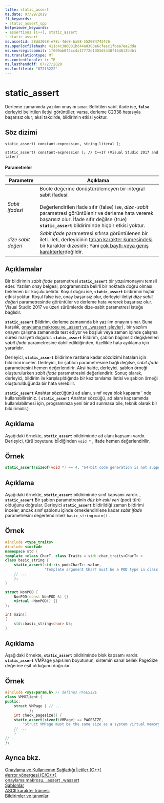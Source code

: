 ```yaml
---
title: static_assert
ms.date: 07/29/2019
f1_keywords:
- static_assert_cpp
helpviewer_keywords:
- assertions [C++], static_assert
- static_assert
ms.assetid: 28dd3668-e78c-4de8-ba68-552084743426
ms.openlocfilehash: 411c4c386031bd44a0303e6cfeec1fbea7ea2dda
ms.sourcegitcommit: 1f009ab0f2cc4a177f2d1353d5a38f164612bdb1
ms.translationtype: MT
ms.contentlocale: tr-TR
ms.lasthandoff: 07/27/2020
ms.locfileid: "87213222"
---
```

# <a name="static_assert"></a>static_assert

Derleme zamanında yazılım onayını sınar. Belirtilen sabit ifade ise, **`false`** derleyici belirtilen iletiyi görüntüler, varsa, derleme C2338 hatasıyla başarısız olur; aksi takdirde, bildirimin etkisi yoktur.

## <a name="syntax"></a>Söz dizimi

```
static_assert( constant-expression, string-literal );

static_assert( constant-expression ); // C++17 (Visual Studio 2017 and later)
```

#### <a name="parameters"></a>Parametreler

|Parametre|Açıklama|
|---------------|-----------------|
|*Sabit ifadesi*|Boole değerine dönüştürülemeyen bir integral sabit ifadesi.<br /><br /> Değerlendirilen ifade sıfır (false) ise, *dize-sabit* parametresi görüntülenir ve derleme hata vererek başarısız olur. İfade sıfır değilse (true) **`static_assert`** bildiriminde hiçbir etkisi yoktur.|
|*dize sabit değeri*|*Sabit ifade* parametresi sıfırsa görüntülenen bir ileti. İleti, derleyicinin [taban karakter kümesindeki](../c-language/ascii-character-set.md) bir karakter dizesidir; Yani [çok baytlı veya geniş karakterler](../c-language/multibyte-and-wide-characters.md)değildir.|

## <a name="remarks"></a>Açıklamalar

Bir bildirimin *sabit ifade* parametresi **`static_assert`** bir *yazılım*onayını temsil eder. Yazılım onay belgesi, programınızda belirli bir noktada doğru olması beklenen bir koşulu belirtir. Koşul doğru ise, **`static_assert`** bildirimin hiçbir etkisi yoktur. Koşul false ise, onay başarısız olur, derleyici iletiyi *dize sabit değeri* parametresinde görüntüler ve derleme hata vererek başarısız olur. Visual Studio 2017 ve üzeri sürümlerde dize-sabit parametresi isteğe bağlıdır.

**`static_assert`** Bildirim, derleme zamanında bir yazılım onayını sınar. Buna karşılık, [onaylama makrosu ve _assert ve _wassert işlevleri](../c-runtime-library/reference/assert-macro-assert-wassert.md) , bir yazılım onayını çalışma zamanında test ediyor ve boşluk veya zaman içinde çalışma süresi maliyeti doğurur. **`static_assert`** Bildirim, şablon bağımsız değişkenleri *sabit ifade* parametresine dahil edildiğinden, özellikle hata ayıklama için yararlıdır.

Derleyici, **`static_assert`** bildirime rastlana kadar sözdizimi hataları için bildirimi inceler. Derleyici, bir şablon parametresine bağlı değilse, *sabit ifade* parametresini hemen değerlendirir. Aksi halde, derleyici, şablon örneği oluşturulurken *sabit ifade* parametresini değerlendirir. Sonuç olarak, derleyici, bildirim ile karşılaşıldığında bir kez tanılama iletisi ve şablon örneği oluşturulduğunda bir hata verebilir.

**`static_assert`** Anahtar sözcüğünü ad alanı, sınıf veya blok kapsamı ' nde kullanabilirsiniz. ( **`static_assert`** Anahtar sözcüğü, ad alanı kapsamında kullanılabilmesi için, programınıza yeni bir ad sunmasa bile, teknik olarak bir bildirimidir.)

## <a name="description"></a>Açıklama

Aşağıdaki örnekte, **`static_assert`** bildiriminde ad alanı kapsamı vardır. Derleyici, türü boyutunu bildiğinden `void *` , ifade hemen değerlendirilir.

## <a name="example"></a>Örnek

```cpp
static_assert(sizeof(void *) == 4, "64-bit code generation is not supported.");
```

## <a name="description"></a>Açıklama

Aşağıdaki örnekte, **`static_assert`** bildiriminde sınıf kapsamı vardır. , **`static_assert`** Bir şablon parametresinin *düz bir eski veri* (pod) türü olduğunu doğrular. Derleyici **`static_assert`** bildirildiği zaman bildirimi inceler, ancak sınıf şablonu içinde örneklendirilene kadar *sabit ifade* parametresini değerlendirmez `basic_string` `main()` .

## <a name="example"></a>Örnek

```cpp
#include <type_traits>
#include <iosfwd>
namespace std {
template <class CharT, class Traits = std::char_traits<CharT> >
class basic_string {
    static_assert(std::is_pod<CharT>::value,
                  "Template argument CharT must be a POD type in class template basic_string");
    // ...
    };
}

struct NonPOD {
    NonPOD(const NonPOD &) {}
    virtual ~NonPOD() {}
};

int main()
{
    std::basic_string<char> bs;
}
```

## <a name="description"></a>Açıklama

Aşağıdaki örnekte, **`static_assert`** bildiriminde blok kapsamı vardır. **`static_assert`** VMPage yapısının boyutunun, sistemin sanal bellek PageSize değerine eşit olduğunu doğrular.

## <a name="example"></a>Örnek

```cpp
#include <sys/param.h> // defines PAGESIZE
class VMMClient {
public:
    struct VMPage { // ...
           };
    int check_pagesize() {
    static_assert(sizeof(VMPage) == PAGESIZE,
        "Struct VMPage must be the same size as a system virtual memory page.");
    // ...
    }
// ...
};
```

## <a name="see-also"></a>Ayrıca bkz.

[Onaylama ve Kullanıcının Sağladığı İletiler (C++)](../cpp/assertion-and-user-supplied-messages-cpp.md)<br/>
[#error yönergesi (C/C++)](../preprocessor/hash-error-directive-c-cpp.md)<br/>
[onaylama makrosu, _assert _wassert](../c-runtime-library/reference/assert-macro-assert-wassert.md)<br/>
[Şablonlar](../cpp/templates-cpp.md)<br/>
[ASCII karakter kümesi](../c-language/ascii-character-set.md)<br/>
[Bildirimler ve tanımlar](declarations-and-definitions-cpp.md)
